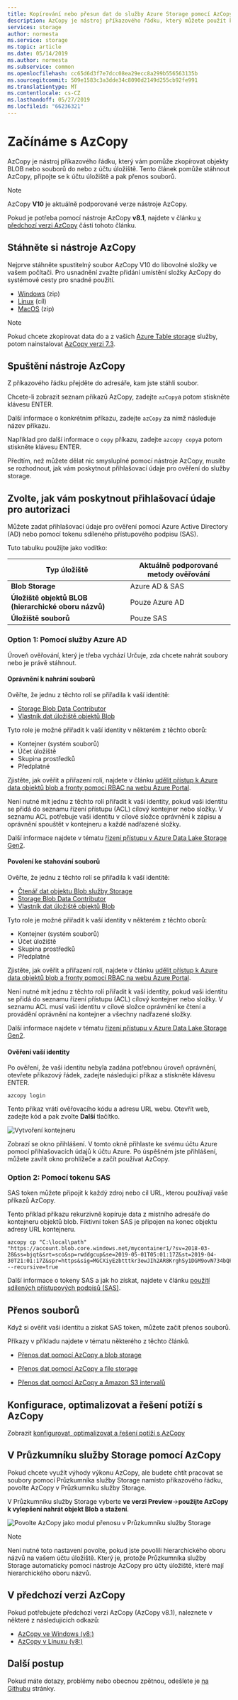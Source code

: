 ```yaml
---
title: Kopírování nebo přesun dat do služby Azure Storage pomocí AzCopy v10 | Dokumentace Microsoftu
description: AzCopy je nástroj příkazového řádku, který můžete použít ke zkopírování dat na, z nebo mezi účty úložiště. Tento článek pomůže stáhnout AzCopy, připojte se k účtu úložiště a pak přenos souborů.
services: storage
author: normesta
ms.service: storage
ms.topic: article
ms.date: 05/14/2019
ms.author: normesta
ms.subservice: common
ms.openlocfilehash: cc65d6d3f7e7dcc08ea29ecc8a299b556563135b
ms.sourcegitcommit: 509e1583c3a3dde34c8090d2149d255cb92fe991
ms.translationtype: MT
ms.contentlocale: cs-CZ
ms.lasthandoff: 05/27/2019
ms.locfileid: "66236321"
---
```

# <a name="get-started-with-azcopy"></a>Začínáme s AzCopy

AzCopy je nástroj příkazového řádku, který vám pomůže zkopírovat objekty BLOB nebo souborů do nebo z účtu úložiště. Tento článek pomůže stáhnout AzCopy, připojte se k účtu úložiště a pak přenos souborů.

> [!NOTE]
> AzCopy **V10** je aktuálně podporované verze nástroje AzCopy.
>
> Pokud je potřeba pomocí nástroje AzCopy **v8.1**, najdete v článku [v předchozí verzi AzCopy](#previous-version) části tohoto článku.

<a id="download-and-install-azcopy" />

## <a name="download-azcopy"></a>Stáhněte si nástroje AzCopy

Nejprve stáhněte spustitelný soubor AzCopy V10 do libovolné složky ve vašem počítači. Pro usnadnění zvažte přidání umístění složky AzCopy do systémové cesty pro snadné použití.

- [Windows](https://aka.ms/downloadazcopy-v10-windows) (zip)
- [Linux](https://aka.ms/downloadazcopy-v10-linux) (cíl)
- [MacOS](https://aka.ms/downloadazcopy-v10-mac) (zip)

> [!NOTE]
> Pokud chcete zkopírovat data do a z vašich [Azure Table storage](https://docs.microsoft.com/azure/storage/tables/table-storage-overview) služby, potom nainstalovat [AzCopy verzi 7.3](https://aka.ms/downloadazcopynet).

## <a name="run-azcopy"></a>Spuštění nástroje AzCopy

Z příkazového řádku přejděte do adresáře, kam jste stáhli soubor.

Chcete-li zobrazit seznam příkazů AzCopy, zadejte `azCopy`a potom stiskněte klávesu ENTER.

Další informace o konkrétním příkazu, zadejte `azCopy` za nímž následuje název příkazu.

Například pro další informace o `copy` příkazu, zadejte `azcopy copy`a potom stiskněte klávesu ENTER.

Předtím, než můžete dělat nic smysluplné pomocí nástroje AzCopy, musíte se rozhodnout, jak vám poskytnout přihlašovací údaje pro ověření do služby storage.

## <a name="choose-how-youll-provide-authorization-credentials"></a>Zvolte, jak vám poskytnout přihlašovací údaje pro autorizaci

Můžete zadat přihlašovací údaje pro ověření pomocí Azure Active Directory (AD) nebo pomocí tokenu sdíleného přístupového podpisu (SAS).

Tuto tabulku použijte jako vodítko:

| Typ úložiště | Aktuálně podporované metody ověřování |
|--|--|
|**Blob Storage** | Azure AD & SAS |
|**Úložiště objektů BLOB (hierarchické oboru názvů)** | Pouze Azure AD |
|**Úložiště souborů** | Pouze SAS |

### <a name="option-1-use-azure-ad"></a>Option 1: Pomocí služby Azure AD

Úroveň ověřování, který je třeba vychází Určuje, zda chcete nahrát soubory nebo je právě stáhnout.

#### <a name="authorization-to-upload-files"></a>Oprávnění k nahrání souborů

Ověřte, že jednu z těchto rolí se přiřadila k vaší identitě:

- [Storage Blob Data Contributor](https://docs.microsoft.com/azure/role-based-access-control/built-in-roles#storage-queue-data-contributor)
- [Vlastník dat úložiště objektů Blob](https://docs.microsoft.com/azure/role-based-access-control/built-in-roles#storage-blob-data-owner)

Tyto role je možné přiřadit k vaší identity v některém z těchto oborů:

- Kontejner (systém souborů)
- Účet úložiště
- Skupina prostředků
- Předplatné

Zjistěte, jak ověřit a přiřazení rolí, najdete v článku [udělit přístup k Azure data objektů blob a fronty pomocí RBAC na webu Azure Portal](https://docs.microsoft.com/azure/storage/common/storage-auth-aad-rbac-portal?toc=%2fazure%2fstorage%2fblobs%2ftoc.json).

Není nutné mít jednu z těchto rolí přiřadit k vaší identity, pokud vaši identitu se přidá do seznamu řízení přístupu (ACL) cílový kontejner nebo složky. V seznamu ACL potřebuje vaši identitu v cílové složce oprávnění k zápisu a oprávnění spouštět v kontejneru a každé nadřazené složky.

Další informace najdete v tématu [řízení přístupu v Azure Data Lake Storage Gen2](https://docs.microsoft.com/azure/storage/blobs/data-lake-storage-access-control).

#### <a name="authorization-to-download-files"></a>Povolení ke stahování souborů

Ověřte, že jednu z těchto rolí se přiřadila k vaší identitě:

- [Čtenář dat objektu Blob služby Storage](https://docs.microsoft.com/azure/role-based-access-control/built-in-roles#storage-blob-data-reader)
- [Storage Blob Data Contributor](https://docs.microsoft.com/azure/role-based-access-control/built-in-roles#storage-queue-data-contributor)
- [Vlastník dat úložiště objektů Blob](https://docs.microsoft.com/azure/role-based-access-control/built-in-roles#storage-blob-data-owner)

Tyto role je možné přiřadit k vaší identity v některém z těchto oborů:

- Kontejner (systém souborů)
- Účet úložiště
- Skupina prostředků
- Předplatné

Zjistěte, jak ověřit a přiřazení rolí, najdete v článku [udělit přístup k Azure data objektů blob a fronty pomocí RBAC na webu Azure Portal](https://docs.microsoft.com/azure/storage/common/storage-auth-aad-rbac-portal?toc=%2fazure%2fstorage%2fblobs%2ftoc.json).

Není nutné mít jednu z těchto rolí přiřadit k vaší identity, pokud vaši identitu se přidá do seznamu řízení přístupu (ACL) cílový kontejner nebo složky. V seznamu ACL musí vaši identitu v cílové složce oprávnění ke čtení a provádění oprávnění na kontejner a všechny nadřazené složky.

Další informace najdete v tématu [řízení přístupu v Azure Data Lake Storage Gen2](https://docs.microsoft.com/azure/storage/blobs/data-lake-storage-access-control).

#### <a name="authenticate-your-identity"></a>Ověření vaší identity

Po ověření, že vaši identitu nebyla zadána potřebnou úroveň oprávnění, otevřete příkazový řádek, zadejte následující příkaz a stiskněte klávesu ENTER.

```azcopy
azcopy login
```

Tento příkaz vrátí ověřovacího kódu a adresu URL webu. Otevřít web, zadejte kód a pak zvolte **Další** tlačítko.

![Vytvoření kontejneru](media/storage-use-azcopy-v10/azcopy-login.png)

Zobrazí se okno přihlášení. V tomto okně přihlaste ke svému účtu Azure pomocí přihlašovacích údajů k účtu Azure. Po úspěšném jste přihlášení, můžete zavřít okno prohlížeče a začít používat AzCopy.

### <a name="option-2-use-a-sas-token"></a>Option 2: Pomocí tokenu SAS

SAS token můžete připojit k každý zdroj nebo cíl URL, kterou používají vaše příkazů AzCopy.

Tento příklad příkazu rekurzivně kopíruje data z místního adresáře do kontejneru objektů blob. Fiktivní token SAS je připojen na konec objektu adresy URL kontejneru.

```azcopy
azcopy cp "C:\local\path" "https://account.blob.core.windows.net/mycontainer1/?sv=2018-03-28&ss=bjqt&srt=sco&sp=rwddgcup&se=2019-05-01T05:01:17Z&st=2019-04-30T21:01:17Z&spr=https&sig=MGCXiyEzbtttkr3ewJIh2AR8KrghSy1DGM9ovN734bQF4%3D" --recursive=true
```

Další informace o tokeny SAS a jak ho získat, najdete v článku [použití sdílených přístupových podpisů (SAS)](https://docs.microsoft.com/azure/storage/common/storage-dotnet-shared-access-signature-part-1).

## <a name="transfer-files"></a>Přenos souborů

Když si ověřit vaši identitu a získat SAS token, můžete začít přenos souborů.

Příkazy v příkladu najdete v tématu některého z těchto článků.

- [Přenos dat pomocí AzCopy a blob storage](storage-use-azcopy-blobs.md)

- [Přenos dat pomocí AzCopy a file storage](storage-use-azcopy-files.md)

- [Přenos dat pomocí AzCopy a Amazon S3 intervalů](storage-use-azcopy-s3.md)

## <a name="configure-optimize-and-troubleshoot-azcopy"></a>Konfigurace, optimalizovat a řešení potíží s AzCopy

Zobrazit [konfigurovat, optimalizovat a řešení potíží s AzCopy](storage-use-azcopy-configure.md)

## <a name="use-azcopy-in-storage-explorer"></a>V Průzkumníku služby Storage pomocí AzCopy

Pokud chcete využít výhody výkonu AzCopy, ale budete chtít pracovat se soubory pomocí Průzkumníka služby Storage namísto příkazového řádku, povolte AzCopy v Průzkumníku služby Storage.

V Průzkumníku služby Storage vyberte **ve verzi Preview**->**použijte AzCopy k vylepšení nahrát objekt Blob a stažení**.

![Povolte AzCopy jako modul přenosu v Průzkumníku služby Storage](media/storage-use-azcopy-v10/enable-azcopy-storage-explorer.jpg)

> [!NOTE]
> Není nutné toto nastavení povolte, pokud jste povolili hierarchického oboru názvů na vašem účtu úložiště. Který je, protože Průzkumníka služby Storage automaticky pomocí nástroje AzCopy pro účty úložiště, které mají hierarchického oboru názvů.  

<a id="previous-version" />

## <a name="use-the-previous-version-of-azcopy"></a>V předchozí verzi AzCopy

Pokud potřebujete předchozí verzi AzCopy (AzCopy v8.1), naleznete v některé z následujících odkazů:

- [AzCopy ve Windows (v8:)](https://docs.microsoft.com/previous-versions/azure/storage/storage-use-azcopy)
- [AzCopy v Linuxu (v8:)](https://docs.microsoft.com/previous-versions/azure/storage/storage-use-azcopy-linux)

## <a name="next-steps"></a>Další postup

Pokud máte dotazy, problémy nebo obecnou zpětnou, odešlete je [na Githubu](https://github.com/Azure/azure-storage-azcopy) stránky.
